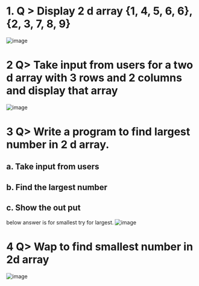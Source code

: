 # 1. Q > Display 2 d array   {1, 4, 5, 6, 6}, {2, 3, 7, 8, 9}

![image](https://github.com/user-attachments/assets/4b2d7e1e-70dc-473b-88e5-7053485f7c4e)

      
# 2 Q> Take input from users for a two d array with 3 rows and 2 columns  and display that array 

![image](https://github.com/user-attachments/assets/a9555468-0db9-4dfd-8c70-9f678a690545)

# 3 Q> Write a program to find largest number in 2 d array. 
## a. Take input from users
## b. Find the largest number 
## c. Show the out put 
below answer is for smallest try for largest.
![image](https://github.com/user-attachments/assets/9b8b99e5-5dfd-46ce-b6a6-c9b4b5267048)


# 4 Q> Wap to find smallest number in 2d array
![image](https://github.com/user-attachments/assets/9b8b99e5-5dfd-46ce-b6a6-c9b4b5267048)


